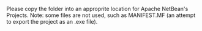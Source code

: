 Please copy the folder into an approprite location for Apache NetBean's Projects.
Note: some files are not used, such as MANIFEST.MF (an attempt to export the project as an .exe file).
